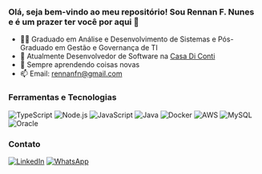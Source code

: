 ### Olá, seja bem-vindo ao meu repositório! Sou Rennan F. Nunes e é um prazer ter você por aqui 👋

- 👨‍🎓 Graduado em Análise e Desenvolvimento de Sistemas e Pós-Graduado em Gestão e Governança de TI
- 🔭 Atualmente Desenvolvedor de Software na [Casa Di Conti](http://www.casadiconti.com.br)
- 🌱 Sempre aprendendo coisas novas
- 📫 Email: rennanfn@gmail.com

### Ferramentas e Tecnologias
![TypeScript](https://img.icons8.com/color/96/000000/typescript.png) 
![Node.js](https://img.icons8.com/color/96/000000/nodejs.png) 
![JavaScript](https://img.icons8.com/color/96/000000/javascript.png) 
![Java](https://img.icons8.com/color/96/000000/java-coffee-cup-logo.png)
![Docker](https://img.icons8.com/color/96/000000/docker.png) 
![AWS](https://img.icons8.com/color/96/000000/amazon-web-services.png) 
![MySQL](https://img.icons8.com/ios/96/000000/mysql-logo.png) 
![Oracle](https://img.icons8.com/color/96/000000/oracle-logo.png) 


### Contato
[![LinkedIn](https://upload.wikimedia.org/wikipedia/commons/thumb/c/ca/LinkedIn_logo_initials.png/64px-LinkedIn_logo_initials.png)](https://www.linkedin.com/in/rennan-nunes-b41a3a1b1/)
[![WhatsApp](https://upload.wikimedia.org/wikipedia/commons/thumb/6/6b/WhatsApp.svg/64px-WhatsApp.svg.png)](https://wa.me/+5518996133410)





